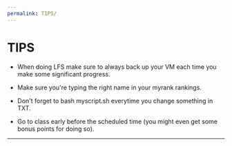 ```yaml
---
permalink: TIPS/
---
```


# TIPS

* When doing LFS make sure to always back up your VM each time you make some significant progress.

* Make sure you're typing the right name in your myrank rankings.

* Don't forget to bash myscript.sh <week> everytime you change something in TXT.

* Go to class early before the scheduled time (you might even get some bonus points for doing so).
<hr>
